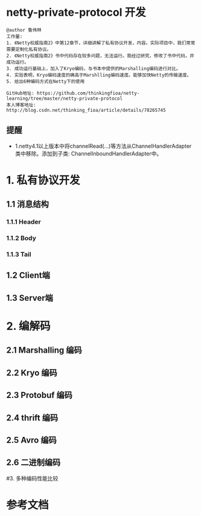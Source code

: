 # netty-private-protocol 开发
```
@author 鲁伟林
工作量:
1. 《Netty权威指南2》中第12章节，详细讲解了私有协议开发，内容。实际项目中，我们常常需要定制化私有协议。
2. 《Netty权威指南2》书中代码存在较多问题，无法运行。我经过研究，修改了书中代码，并成功运行。
3. 成功运行基础上，加入了Kryo编码，与书本中提供的Marshalling编码进行对比。
4. 实验表明，Kryo编码速度的确高于Marshlling编码速度。能够加快Netty的传输速度。
5. 给出6种编码方式在Netty下的使用

GitHub地址: https://github.com/thinkingfioa/netty-learning/tree/master/netty-private-protocol
本人博客地址: http://blog.csdn.net/thinking_fioa/article/details/78265745
```

## 提醒
- 1.netty4.1以上版本中将channelRead(...)等方法从ChannelHandlerAdapter类中移除。添加到子类: ChannelInboundHandlerAdapter中。

# 1. 私有协议开发

## 1.1 消息结构

### 1.1.1 Header

### 1.1.2 Body

### 1.1.3 Tail

## 1.2 Client端

## 1.3 Server端

# 2. 编解码

## 2.1 Marshalling 编码

## 2.2 Kryo 编码

## 2.3 Protobuf 编码

## 2.4 thrift 编码

## 2.5 Avro 编码

## 2.6 二进制编码

#3. 多种编码性能比较

# 参考文档
